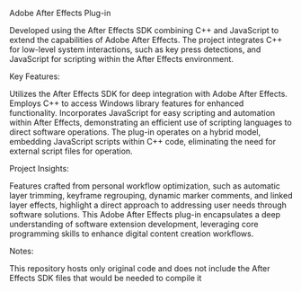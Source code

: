 Adobe After Effects Plug-in

Developed using the After Effects SDK combining C++ and JavaScript to extend the capabilities of Adobe After Effects. The project integrates C++ for low-level system interactions, such as key press detections, and JavaScript for scripting within the After Effects environment.

Key Features:

Utilizes the After Effects SDK for deep integration with Adobe After Effects.
Employs C++ to access Windows library features for enhanced functionality.
Incorporates JavaScript for easy scripting and automation within After Effects, demonstrating an efficient use of scripting languages to direct software operations.
The plug-in operates on a hybrid model, embedding JavaScript scripts within C++ code, eliminating the need for external script files for operation.

Project Insights:

Features crafted from personal workflow optimization, such as automatic layer trimming, keyframe regrouping, dynamic marker comments, and linked layer effects, highlight a direct approach to addressing user needs through software solutions.
This Adobe After Effects plug-in encapsulates a deep understanding of software extension development, leveraging core programming skills to enhance digital content creation workflows.

Notes:

This repository hosts only original code and does not include the After Effects SDK files that would be needed to compile it
